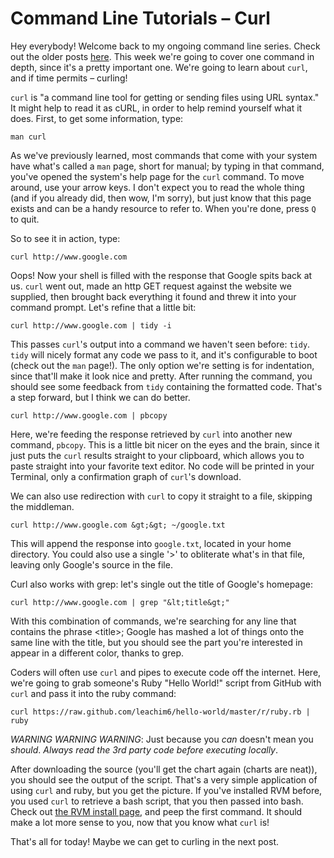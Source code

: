 # Command Line Tutorials – Curl

Hey everybody! Welcome back to my ongoing command line series. Check out the older posts [here]("http://quickleft.com/blog/command-line-tutorials-irb-bash"). This week we're going to cover one command in depth, since it's a pretty important one. We're going to learn about `curl`, and if time permits – curling!

`curl` is "a command line tool for getting or sending files using URL syntax." It might help to read it as cURL, in order to help remind yourself what it does. First, to get some information, type:

```
man curl
```

As we've previously learned, most commands that come with your system have what's called a `man` page, short for manual; by typing in that command, you've opened the system's help page for the `curl` command. To move around, use your arrow keys. I don't expect you to read the whole thing (and if you already did, then wow, I'm sorry), but just know that this page exists and can be a handy resource to refer to. When you're done, press `Q` to quit.

So to see it in action, type:

```
curl http://www.google.com
```

Oops! Now your shell is filled with the response that Google spits back at us. `curl` went out, made an http GET request against the website we supplied, then brought back everything it found and threw it into your command prompt. Let's refine that a little bit:

```
curl http://www.google.com | tidy -i
```

This passes `curl`'s output into a command we haven't seen before: `tidy`. `tidy` will nicely format any code we pass to it, and it's configurable to boot (check out the `man` page!). The only option we're setting is for indentation, since that'll make it look nice and pretty. After running the command, you should see some feedback from `tidy` containing the formatted code. That's a step forward, but I think we can do better.

```
curl http://www.google.com | pbcopy
```

Here, we're feeding the response retrieved by `curl` into another new command, `pbcopy`. This is a little bit nicer on the eyes and the brain, since it just puts the `curl` results straight to your clipboard, which allows you to paste straight into your favorite text editor. No code will be printed in your Terminal, only a confirmation graph of `curl`'s download.

We can also use redirection with `curl` to copy it straight to a file, skipping the middleman.

```
curl http://www.google.com &gt;&gt; ~/google.txt
```

This will append the response into `google.txt`, located in your home directory. You could also use a single '&gt;' to obliterate what's in that file, leaving only Google's source in the file.

Curl also works with grep: let's single out the title of Google's homepage:

```
curl http://www.google.com | grep "&lt;title&gt;"
```

With this combination of commands, we're searching for any line that contains the phrase &lt;title&gt;; Google has mashed a lot of things onto the same line with the title, but you should see the part you're interested in appear in a different color, thanks to grep.

Coders will often use `curl` and pipes to execute code off the internet. Here, we're going to grab someone's Ruby "Hello World!" script from GitHub with `curl` and pass it into the ruby command:

```
curl https://raw.github.com/leachim6/hello-world/master/r/ruby.rb | ruby
```

*WARNING WARNING WARNING*: Just because you *can* doesn't mean you *should*. *Always read the 3rd party code before executing locally*.

After downloading the source (you'll get the chart again (charts are neat)), you should see the output of the script. That's a very simple application of using `curl` and ruby, but you get the picture. If you've installed RVM before, you used `curl` to retrieve a bash script, that you then passed into bash. Check out [the RVM install page]("https://rvm.io/rvm/install/"), and peep the first command. It should make a lot more sense to you, now that you know what `curl` is!

That's all for today! Maybe we can get to curling in the next post.
